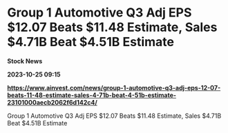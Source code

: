 # Group 1 Automotive Q3 Adj EPS $12.07 Beats $11.48 Estimate, Sales $4.71B Beat $4.51B Estimate
**Stock News**

**2023-10-25 09:15**

**https://www.ainvest.com/news/group-1-automotive-q3-adj-eps-12-07-beats-11-48-estimate-sales-4-71b-beat-4-51b-estimate-23101000aecb2062f6d142c4/**

Group 1 Automotive Q3 Adj EPS $12.07 Beats $11.48 Estimate, Sales $4.71B Beat $4.51B Estimate